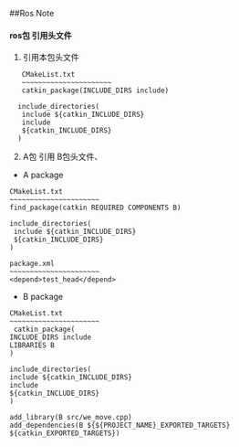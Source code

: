 ##Ros Note

#### ros包 引用头文件
 1. 引用本包头文件
 ```
 	CMakeList.txt
 	~~~~~~~~~~~~~~~~~~~~~~
	catkin_package(INCLUDE_DIRS include)
    
   include_directories(
   	include ${catkin_INCLUDE_DIRS}
   	include
  	${catkin_INCLUDE_DIRS}
   )
 ```
 
 2. A包 引用 B包头文件、
 - A package
 ```
 CMakeList.txt
 ~~~~~~~~~~~~~~~~~~~~~~
 find_package(catkin REQUIRED COMPONENTS B)
 
 include_directories(
  include ${catkin_INCLUDE_DIRS}
  ${catkin_INCLUDE_DIRS}
)

 package.xml
 ~~~~~~~~~~~~~~~~~~~~~~
 <depend>test_head</depend>
 ```
 - B package
  ```
  CMakeList.txt
 ~~~~~~~~~~~~~~~~~~~~~~
   catkin_package(
  INCLUDE_DIRS include
  LIBRARIES B
  )
  
  include_directories(
  include ${catkin_INCLUDE_DIRS}
  include
  ${catkin_INCLUDE_DIRS}
)
  
  add_library(B src/we_move.cpp) 
  add_dependencies(B ${${PROJECT_NAME}_EXPORTED_TARGETS}  						${catkin_EXPORTED_TARGETS})
  ```